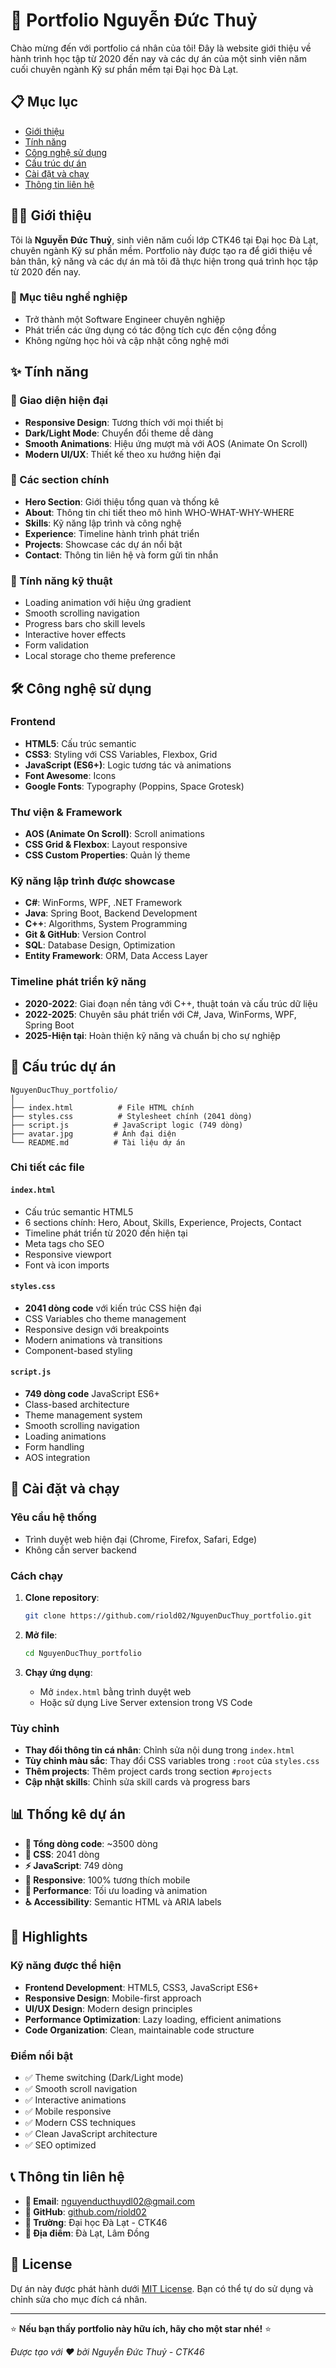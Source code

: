 # 🌟 Portfolio Nguyễn Đức Thuỷ

Chào mừng đến với portfolio cá nhân của tôi! Đây là website giới thiệu về hành trình học tập từ 2020 đến nay và các dự án của một sinh viên năm cuối chuyên ngành Kỹ sư phần mềm tại Đại học Đà Lạt.

## 📋 Mục lục

- [Giới thiệu](#giới-thiệu)
- [Tính năng](#tính-năng)
- [Công nghệ sử dụng](#công-nghệ-sử-dụng)
- [Cấu trúc dự án](#cấu-trúc-dự-án)
- [Cài đặt và chạy](#cài-đặt-và-chạy)
- [Thông tin liên hệ](#thông-tin-liên-hệ)

## 👨‍💻 Giới thiệu

Tôi là **Nguyễn Đức Thuỷ**, sinh viên năm cuối lớp CTK46 tại Đại học Đà Lạt, chuyên ngành Kỹ sư phần mềm. Portfolio này được tạo ra để giới thiệu về bản thân, kỹ năng và các dự án mà tôi đã thực hiện trong quá trình học tập từ 2020 đến nay.

### 🎯 Mục tiêu nghề nghiệp
- Trở thành một Software Engineer chuyên nghiệp
- Phát triển các ứng dụng có tác động tích cực đến cộng đồng
- Không ngừng học hỏi và cập nhật công nghệ mới

## ✨ Tính năng

### 🎨 Giao diện hiện đại
- **Responsive Design**: Tương thích với mọi thiết bị
- **Dark/Light Mode**: Chuyển đổi theme dễ dàng
- **Smooth Animations**: Hiệu ứng mượt mà với AOS (Animate On Scroll)
- **Modern UI/UX**: Thiết kế theo xu hướng hiện đại

### 📱 Các section chính
- **Hero Section**: Giới thiệu tổng quan và thống kê
- **About**: Thông tin chi tiết theo mô hình WHO-WHAT-WHY-WHERE
- **Skills**: Kỹ năng lập trình và công nghệ
- **Experience**: Timeline hành trình phát triển
- **Projects**: Showcase các dự án nổi bật
- **Contact**: Thông tin liên hệ và form gửi tin nhắn

### 🚀 Tính năng kỹ thuật
- Loading animation với hiệu ứng gradient
- Smooth scrolling navigation
- Progress bars cho skill levels
- Interactive hover effects
- Form validation
- Local storage cho theme preference

## 🛠️ Công nghệ sử dụng

### Frontend
- **HTML5**: Cấu trúc semantic
- **CSS3**: Styling với CSS Variables, Flexbox, Grid
- **JavaScript (ES6+)**: Logic tương tác và animations
- **Font Awesome**: Icons
- **Google Fonts**: Typography (Poppins, Space Grotesk)

### Thư viện & Framework
- **AOS (Animate On Scroll)**: Scroll animations
- **CSS Grid & Flexbox**: Layout responsive
- **CSS Custom Properties**: Quản lý theme

### Kỹ năng lập trình được showcase
- **C#**: WinForms, WPF, .NET Framework 
- **Java**: Spring Boot, Backend Development 
- **C++**: Algorithms, System Programming 
- **Git & GitHub**: Version Control 
- **SQL**: Database Design, Optimization 
- **Entity Framework**: ORM, Data Access Layer 

### Timeline phát triển kỹ năng
- **2020-2022**: Giai đoạn nền tảng với C++, thuật toán và cấu trúc dữ liệu
- **2022-2025**: Chuyên sâu phát triển với C#, Java, WinForms, WPF, Spring Boot
- **2025-Hiện tại**: Hoàn thiện kỹ năng và chuẩn bị cho sự nghiệp

## 📁 Cấu trúc dự án

```
NguyenDucThuy_portfolio/
│
├── index.html          # File HTML chính
├── styles.css          # Stylesheet chính (2041 dòng)
├── script.js          # JavaScript logic (749 dòng)
├── avatar.jpg         # Ảnh đại diện
└── README.md          # Tài liệu dự án
```

### Chi tiết các file

#### `index.html`
- Cấu trúc semantic HTML5
- 6 sections chính: Hero, About, Skills, Experience, Projects, Contact
- Timeline phát triển từ 2020 đến hiện tại
- Meta tags cho SEO
- Responsive viewport
- Font và icon imports

#### `styles.css`
- **2041 dòng code** với kiến trúc CSS hiện đại
- CSS Variables cho theme management
- Responsive design với breakpoints
- Modern animations và transitions
- Component-based styling

#### `script.js`
- **749 dòng code** JavaScript ES6+
- Class-based architecture
- Theme management system
- Smooth scrolling navigation
- Loading animations
- Form handling
- AOS integration

## 🚀 Cài đặt và chạy

### Yêu cầu hệ thống
- Trình duyệt web hiện đại (Chrome, Firefox, Safari, Edge)
- Không cần server backend

### Cách chạy
1. **Clone repository**:
   ```bash
   git clone https://github.com/riold02/NguyenDucThuy_portfolio.git
   ```

2. **Mở file**:
   ```bash
   cd NguyenDucThuy_portfolio
   ```

3. **Chạy ứng dụng**:
   - Mở `index.html` bằng trình duyệt web
   - Hoặc sử dụng Live Server extension trong VS Code

### Tùy chỉnh
- **Thay đổi thông tin cá nhân**: Chỉnh sửa nội dung trong `index.html`
- **Tùy chỉnh màu sắc**: Thay đổi CSS variables trong `:root` của `styles.css`
- **Thêm projects**: Thêm project cards trong section `#projects`
- **Cập nhật skills**: Chỉnh sửa skill cards và progress bars

## 📊 Thống kê dự án

- **📝 Tổng dòng code**: ~3500 dòng
- **🎨 CSS**: 2041 dòng
- **⚡ JavaScript**: 749 dòng
- **📱 Responsive**: 100% tương thích mobile
- **🎯 Performance**: Tối ưu loading và animation
- **♿ Accessibility**: Semantic HTML và ARIA labels

## 🌟 Highlights

### Kỹ năng được thể hiện
- **Frontend Development**: HTML5, CSS3, JavaScript ES6+
- **Responsive Design**: Mobile-first approach
- **UI/UX Design**: Modern design principles
- **Performance Optimization**: Lazy loading, efficient animations
- **Code Organization**: Clean, maintainable code structure

### Điểm nổi bật
- ✅ Theme switching (Dark/Light mode)
- ✅ Smooth scroll navigation
- ✅ Interactive animations
- ✅ Mobile responsive
- ✅ Modern CSS techniques
- ✅ Clean JavaScript architecture
- ✅ SEO optimized

## 📞 Thông tin liên hệ

- **📧 Email**: [nguyenducthuydl02@gmail.com](mailto:nguyenducthuydl02@gmail.com)
- **🐙 GitHub**: [github.com/riold02](https://github.com/riold02)
- **🏫 Trường**: Đại học Đà Lạt - CTK46
- **📍 Địa điểm**: Đà Lạt, Lâm Đồng

## 📄 License

Dự án này được phát hành dưới [MIT License](LICENSE). Bạn có thể tự do sử dụng và chỉnh sửa cho mục đích cá nhân.

---

⭐ **Nếu bạn thấy portfolio này hữu ích, hãy cho một star nhé!** ⭐

*Được tạo với ❤️ bởi Nguyễn Đức Thuỷ - CTK46*